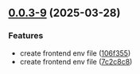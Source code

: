 ## [0.0.3-9](https://github.com/GhentCDH/Mela/compare/v0.0.3-8...v0.0.3-9) (2025-03-28)


### Features

* create frontend env file ([106f355](https://github.com/GhentCDH/Mela/commit/106f355f3db4093fb0939addd8f4734efd3864c4))
* create frontend env file ([7c2c8c8](https://github.com/GhentCDH/Mela/commit/7c2c8c85d005c82c381d8dac89e7e4d92bdcd9b6))



